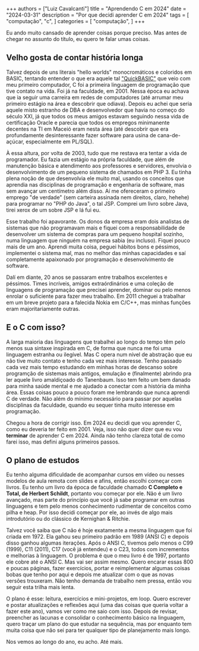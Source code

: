 +++
authors = ["Luiz Cavalcanti"]
title = "Aprendendo C em 2024"
date = "2024-03-31"
description = "Por que decidi aprender C em 2024"
tags = [
    "computação",
    "c",
]
categories = [
    "computação",
]
+++

Eu ando muito cansado de aprender coisas porque preciso. Mas antes de chegar no assunto do título, eu quero te falar umas coisas.

## Velho gosta de contar história longa

Talvez depois de uns literais "hello worlds" monocromáticos e coloridos em BASIC, tentando entender o que era aquele tal ["QuickBASIC"](https://en.wikipedia.org/wiki/QuickBASIC) que veio com meu primeiro computador, C foi a primeira linguagem de programação que tive contato na vida. Foi já na faculdade, em 2001. Nessa época eu achava que ia seguir uma carreira em redes de computadores (até arrumar meu primeiro estágio na área e descobrir que odiava). Depois eu achei que seria aquele misto estranho de DBA e desenvolvedor que havia no começo do século XXI, já que todos os meus amigos estavam seguindo nessa vida de certificação Oracle e parecia que todos os empregos minimanente decentes na TI em Maceió eram nesta área (até descobrir que era profundamente desinteressante fazer software para usina de cana-de-açúcar, especialmente em PL/SQL).

À essa altura, por volta de 2003, tudo que me restava era tentar a vida de programador. Eu fazia um estágio na própria faculdade, que além de manutenção básica e atendimento aos professores e servidores, envolvia o desenvolvimento de um pequeno sistema de chamados em PHP 3. Eu tinha plena noção de que desenvolvia ele muito mal, usando os conceitos que aprendia nas disciplinas de programação e engenharia de software, mas sem avançar um centímetro além disso. Aí me ofereceram o primeiro emprego "de verdade" (sem carteira assinada nem direitos, claro, hehehe) para programar no "PHP do Java", o tal JSP. Comprei um livro sobre Java, tirei xerox de um sobre JSP e lá fui eu.

Esse trabalho foi apavorante. Os donos da empresa eram dois analistas de sistemas que não programavam mais e fiquei com a responsabilidade de desenvolver um sistema de compras para um pequeno hospital sozinho, numa linguagem que ninguém na empresa sabia (eu incluso). Fiquei pouco mais de um ano. Aprendi muita coisa, peguei hábitos bons e péssimos, implementei o sistema mal, mas no melhor das minhas capacidades e saí completamente apaixonado por programação e desenvolvimento de software.

Dalí em diante, 20 anos se passaram entre trabalhos excelentes e péssimos. Times incríveis, amigos extraórdinários e uma coleção de linguagens de programação que precisei aprender, dominar ou pelo menos enrolar o suficiente para fazer meu trabalho. Em 2011 cheguei a trabalhar em um breve projeto para a falecida Nokia em C/C++, mas minhas funções eram majoritariamente outras.

## E o C com isso?

A larga maioria das linguagens que trabalhei ao longo do tempo têm pelo menos sua sintaxe inspirada em C, de forma que nunca me foi uma linguagem estranha ou ilegível. Mas C opera num nível de abstração que eu não tive muito contato e tenho cada vez mais interesse. Tenho passado cada vez mais tempo estudando em minhas horas de descanso sobre programção de sistemas mais antigos, emulação e (finalmente) abrindo pra ler aquele livro amaldiçoado do Tanenbaum. Isso tem feito um bem danado para minha saúde mental e me ajudado a conectar com a história da minha área. Essas coisas pouco a pouco foram me lembrando que nunca aprendi C de verdade. Não além do mínimo necessário para passar por aquelas disciplinas da faculdade, quando eu sequer tinha muito interesse em programação.

Chegou a hora de corrigir isso. Em 2024 eu decidi que vou aprender C, como eu deveria ter feito em 2001. Veja, isso não quer dizer que eu vou **terminar** de aprender C em 2024. Ainda não tenho clareza total de como farei isso, mas defini alguns primeiros passos.

## O plano de estudos

Eu tenho alguma dificuldade de acompanhar cursos em vídeo ou nesses modelos de aula remota com slides e afins, então escolhi começar com livros. Eu tenho um livro da época de faculdade chamado **C Completo e Total, de Herbert Schildt**, portanto vou começar por ele. Não é um livro avançado, mas parte do princípio que você já sabe programar em outras linguagens e tem pelo menos conhecimento rudimentar de conceitos como pilha e heap. Por isso decidi começar por ele, ao invés de algo mais introdutório ou do clássico de Kernighan & Ritchie.

Talvez você saiba que C não é hoje exatamente a mesma linguagem que foi criada em 1972. Ela gahou seu primeiro padrão em 1989 (ANSI C) e depois disso ganhou algumas iterações. Após o ANSI C, tivemos pelo menos o C99 (1999), C11 (2011), C17 (você já entendeu) e o C23, todos com incrementos e melhorias à linguagem. O problema é que o meu livro é de 1997, portanto ele cobre até o ANSI C. Mas vai ser assim mesmo. Quero encarar essas 800 e poucas páginas, fazer exercícios, portar e reimplementar algumas coisas bobas que tenho por aqui e depois me atualizar com o que as novas versões trouxeram. Não tenho demanda de trabalho nem pressa, então vou seguir esta trilha mais lenta.

O plano é esse: leitura, exercícios e mini-projetos, em loop. Quero escrever e postar atualizações e reflexões aqui (uma das coisas que queria voltar a fazer este ano), vamos ver como me saio com isso. Depois de revisar, preencher as lacunas e consolidar o conhecimento básico na linguagem, quero traçar um plano do que estudar na sequência, mas por enquanto tem muita coisa que não sei para ter qualquer tipo de planejamento mais longo.

Nos vemos ao longo do ano, eu acho. Até mais.

